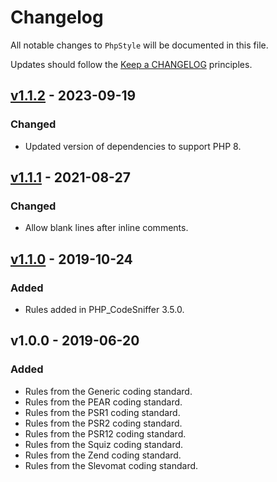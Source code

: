 # Changelog

All notable changes to `PhpStyle` will be documented in this file.

Updates should follow the [Keep a CHANGELOG](http://keepachangelog.com/) principles.


## [v1.1.2](https://github.com/Stadly/PhpStyle/compare/v1.1.1...v1.1.2) - 2023-09-19

### Changed
- Updated version of dependencies to support PHP 8.

## [v1.1.1](https://github.com/Stadly/PhpStyle/compare/v1.1.0...v1.1.1) - 2021-08-27

### Changed
- Allow blank lines after inline comments.

## [v1.1.0](https://github.com/Stadly/PhpStyle/compare/v1.0.0...v1.1.0) - 2019-10-24

### Added
- Rules added in PHP_CodeSniffer 3.5.0.

## v1.0.0 - 2019-06-20

### Added
- Rules from the Generic coding standard.
- Rules from the PEAR coding standard.
- Rules from the PSR1 coding standard.
- Rules from the PSR2 coding standard.
- Rules from the PSR12 coding standard.
- Rules from the Squiz coding standard.
- Rules from the Zend coding standard.
- Rules from the Slevomat coding standard.
